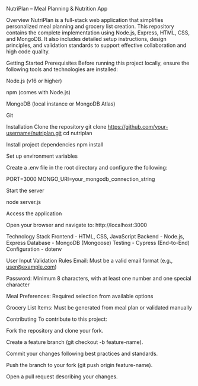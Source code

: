 NutriPlan – Meal Planning & Nutrition App

Overview
NutriPlan is a full-stack web application that simplifies personalized meal planning and grocery list creation. This repository contains the complete implementation using Node.js, Express, HTML, CSS, and MongoDB. It also includes detailed setup instructions, design principles, and validation standards to support effective collaboration and high code quality.

Getting Started
Prerequisites
Before running this project locally, ensure the following tools and technologies are installed:

Node.js (v16 or higher)

npm (comes with Node.js)

MongoDB (local instance or MongoDB Atlas)

Git

Installation
Clone the repository
git clone https://github.com/your-username/nutriplan.git
cd nutriplan

Install project dependencies
npm install


Set up environment variables

Create a .env file in the root directory and configure the following:

PORT=3000
MONGO_URI=your_mongodb_connection_string

Start the server

node server.js

Access the application

Open your browser and navigate to: http://localhost:3000



Technology Stack
Frontend  - 	HTML, CSS, JavaScript
Backend   - 	Node.js, Express
Database  - 	MongoDB (Mongoose)
Testing	  -     Cypress (End-to-End)
Configuration - dotenv


User Input Validation Rules
Email: Must be a valid email format (e.g., user@example.com)

Password: Minimum 8 characters, with at least one number and one special character

Meal Preferences: Required selection from available options

Grocery List Items: Must be generated from meal plan or validated manually

Contributing
To contribute to this project:

Fork the repository and clone your fork.

Create a feature branch (git checkout -b feature-name).

Commit your changes following best practices and standards.

Push the branch to your fork (git push origin feature-name).

Open a pull request describing your changes.